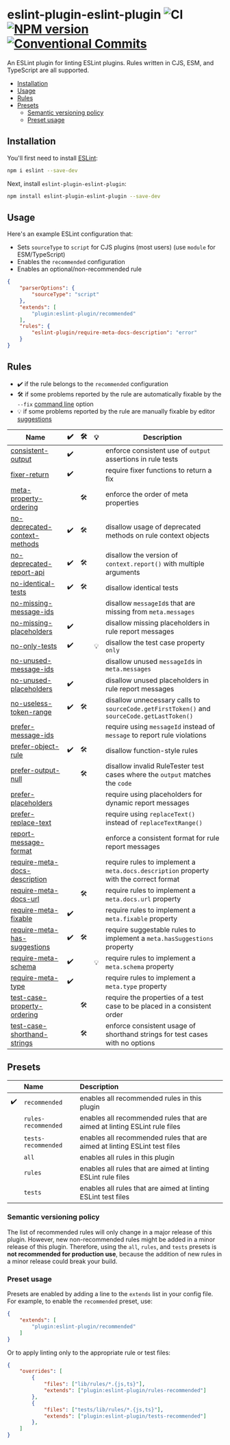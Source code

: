 # eslint-plugin-eslint-plugin ![CI](https://github.com/not-an-aardvark/eslint-plugin-eslint-plugin/workflows/CI/badge.svg) [![NPM version](https://img.shields.io/npm/v/eslint-plugin-eslint-plugin.svg?style=flat)](https://npmjs.org/package/eslint-plugin-eslint-plugin) [![Conventional Commits](https://img.shields.io/badge/Conventional%20Commits-1.0.0-yellow.svg)](https://conventionalcommits.org)

An ESLint plugin for linting ESLint plugins. Rules written in CJS, ESM, and TypeScript are all supported.

<!-- vscode-markdown-toc -->
* [Installation](#Installation)
* [Usage](#Usage)
* [Rules](#Rules)
* [Presets](#Presets)
  * [Semantic versioning policy](#Semanticversioningpolicy)
  * [Preset usage](#Presetusage)

<!-- vscode-markdown-toc-config
	numbering=false
	autoSave=true
	/vscode-markdown-toc-config -->
<!-- /vscode-markdown-toc -->

## <a name='Installation'></a>Installation

You'll first need to install [ESLint](https://eslint.org):

```sh
npm i eslint --save-dev
```

Next, install `eslint-plugin-eslint-plugin`:

```sh
npm install eslint-plugin-eslint-plugin --save-dev
```

## <a name='Usage'></a>Usage

Here's an example ESLint configuration that:

* Sets `sourceType` to `script` for CJS plugins (most users) (use `module` for ESM/TypeScript)
* Enables the `recommended` configuration
* Enables an optional/non-recommended rule

```json
{
    "parserOptions": {
        "sourceType": "script"
    },
    "extends": [
        "plugin:eslint-plugin/recommended"
    ],
    "rules": {
        "eslint-plugin/require-meta-docs-description": "error"
    }
}
```

## <a name='Rules'></a>Rules

* ✔️ if the rule belongs to the `recommended` configuration
* 🛠 if some problems reported by the rule are automatically fixable by the `--fix` [command line](https://eslint.org/docs/user-guide/command-line-interface#fixing-problems) option
* 💡 if some problems reported by the rule are manually fixable by editor [suggestions](https://eslint.org/docs/developer-guide/working-with-rules#providing-suggestions)

<!-- __BEGIN AUTOGENERATED TABLE__ -->
Name | ✔️ | 🛠 | 💡 | Description
----- | ----- | ----- | ----- | -----
[consistent-output](https://github.com/not-an-aardvark/eslint-plugin-eslint-plugin/blob/master/docs/rules/consistent-output.md) | ✔️ |  |  | enforce consistent use of `output` assertions in rule tests
[fixer-return](https://github.com/not-an-aardvark/eslint-plugin-eslint-plugin/blob/master/docs/rules/fixer-return.md) | ✔️ |  |  | require fixer functions to return a fix
[meta-property-ordering](https://github.com/not-an-aardvark/eslint-plugin-eslint-plugin/blob/master/docs/rules/meta-property-ordering.md) |  | 🛠 |  | enforce the order of meta properties
[no-deprecated-context-methods](https://github.com/not-an-aardvark/eslint-plugin-eslint-plugin/blob/master/docs/rules/no-deprecated-context-methods.md) | ✔️ | 🛠 |  | disallow usage of deprecated methods on rule context objects
[no-deprecated-report-api](https://github.com/not-an-aardvark/eslint-plugin-eslint-plugin/blob/master/docs/rules/no-deprecated-report-api.md) | ✔️ | 🛠 |  | disallow the version of `context.report()` with multiple arguments
[no-identical-tests](https://github.com/not-an-aardvark/eslint-plugin-eslint-plugin/blob/master/docs/rules/no-identical-tests.md) | ✔️ | 🛠 |  | disallow identical tests
[no-missing-message-ids](https://github.com/not-an-aardvark/eslint-plugin-eslint-plugin/blob/master/docs/rules/no-missing-message-ids.md) |  |  |  | disallow `messageId`s that are missing from `meta.messages`
[no-missing-placeholders](https://github.com/not-an-aardvark/eslint-plugin-eslint-plugin/blob/master/docs/rules/no-missing-placeholders.md) | ✔️ |  |  | disallow missing placeholders in rule report messages
[no-only-tests](https://github.com/not-an-aardvark/eslint-plugin-eslint-plugin/blob/master/docs/rules/no-only-tests.md) | ✔️ |  | 💡 | disallow the test case property `only`
[no-unused-message-ids](https://github.com/not-an-aardvark/eslint-plugin-eslint-plugin/blob/master/docs/rules/no-unused-message-ids.md) |  |  |  | disallow unused `messageId`s in `meta.messages`
[no-unused-placeholders](https://github.com/not-an-aardvark/eslint-plugin-eslint-plugin/blob/master/docs/rules/no-unused-placeholders.md) | ✔️ |  |  | disallow unused placeholders in rule report messages
[no-useless-token-range](https://github.com/not-an-aardvark/eslint-plugin-eslint-plugin/blob/master/docs/rules/no-useless-token-range.md) | ✔️ | 🛠 |  | disallow unnecessary calls to `sourceCode.getFirstToken()` and `sourceCode.getLastToken()`
[prefer-message-ids](https://github.com/not-an-aardvark/eslint-plugin-eslint-plugin/blob/master/docs/rules/prefer-message-ids.md) |  |  |  | require using `messageId` instead of `message` to report rule violations
[prefer-object-rule](https://github.com/not-an-aardvark/eslint-plugin-eslint-plugin/blob/master/docs/rules/prefer-object-rule.md) | ✔️ | 🛠 |  | disallow function-style rules
[prefer-output-null](https://github.com/not-an-aardvark/eslint-plugin-eslint-plugin/blob/master/docs/rules/prefer-output-null.md) |  | 🛠 |  | disallow invalid RuleTester test cases where the `output` matches the `code`
[prefer-placeholders](https://github.com/not-an-aardvark/eslint-plugin-eslint-plugin/blob/master/docs/rules/prefer-placeholders.md) |  |  |  | require using placeholders for dynamic report messages
[prefer-replace-text](https://github.com/not-an-aardvark/eslint-plugin-eslint-plugin/blob/master/docs/rules/prefer-replace-text.md) |  |  |  | require using `replaceText()` instead of `replaceTextRange()`
[report-message-format](https://github.com/not-an-aardvark/eslint-plugin-eslint-plugin/blob/master/docs/rules/report-message-format.md) |  |  |  | enforce a consistent format for rule report messages
[require-meta-docs-description](https://github.com/not-an-aardvark/eslint-plugin-eslint-plugin/blob/master/docs/rules/require-meta-docs-description.md) |  |  |  | require rules to implement a `meta.docs.description` property with the correct format
[require-meta-docs-url](https://github.com/not-an-aardvark/eslint-plugin-eslint-plugin/blob/master/docs/rules/require-meta-docs-url.md) |  | 🛠 |  | require rules to implement a `meta.docs.url` property
[require-meta-fixable](https://github.com/not-an-aardvark/eslint-plugin-eslint-plugin/blob/master/docs/rules/require-meta-fixable.md) | ✔️ |  |  | require rules to implement a `meta.fixable` property
[require-meta-has-suggestions](https://github.com/not-an-aardvark/eslint-plugin-eslint-plugin/blob/master/docs/rules/require-meta-has-suggestions.md) | ✔️ | 🛠 |  | require suggestable rules to implement a `meta.hasSuggestions` property
[require-meta-schema](https://github.com/not-an-aardvark/eslint-plugin-eslint-plugin/blob/master/docs/rules/require-meta-schema.md) | ✔️ |  | 💡 | require rules to implement a `meta.schema` property
[require-meta-type](https://github.com/not-an-aardvark/eslint-plugin-eslint-plugin/blob/master/docs/rules/require-meta-type.md) | ✔️ |  |  | require rules to implement a `meta.type` property
[test-case-property-ordering](https://github.com/not-an-aardvark/eslint-plugin-eslint-plugin/blob/master/docs/rules/test-case-property-ordering.md) |  | 🛠 |  | require the properties of a test case to be placed in a consistent order
[test-case-shorthand-strings](https://github.com/not-an-aardvark/eslint-plugin-eslint-plugin/blob/master/docs/rules/test-case-shorthand-strings.md) |  | 🛠 |  | enforce consistent usage of shorthand strings for test cases with no options
<!-- __END AUTOGENERATED TABLE__ -->

## <a name='Presets'></a>Presets

|   | Name | Description |
|:--|:-----|:------------|
| ✔️ | `recommended` | enables all recommended rules in this plugin |
|   | `rules-recommended` | enables all recommended rules that are aimed at linting ESLint rule files |
|   | `tests-recommended` | enables all recommended rules that are aimed at linting ESLint test files |
|   | `all` | enables all rules in this plugin |
|   | `rules` | enables all rules that are aimed at linting ESLint rule files |
|   | `tests` | enables all rules that are aimed at linting ESLint test files |

### <a name='Semanticversioningpolicy'></a>Semantic versioning policy

The list of recommended rules will only change in a major release of this plugin. However, new non-recommended rules might be added in a minor release of this plugin. Therefore, using the `all`, `rules`, and `tests` presets is **not recommended for production use**, because the addition of new rules in a minor release could break your build.

### <a name='Presetusage'></a>Preset usage

Presets are enabled by adding a line to the `extends` list in your config file. For example, to enable the `recommended` preset, use:

```json
{
    "extends": [
        "plugin:eslint-plugin/recommended"
    ]
}
```

Or to apply linting only to the appropriate rule or test files:

```json
{
    "overrides": [
        {
            "files": ["lib/rules/*.{js,ts}"],
            "extends": ["plugin:eslint-plugin/rules-recommended"]
        },
        {
            "files": ["tests/lib/rules/*.{js,ts}"],
            "extends": ["plugin:eslint-plugin/tests-recommended"]
        },
    ]
}
```
